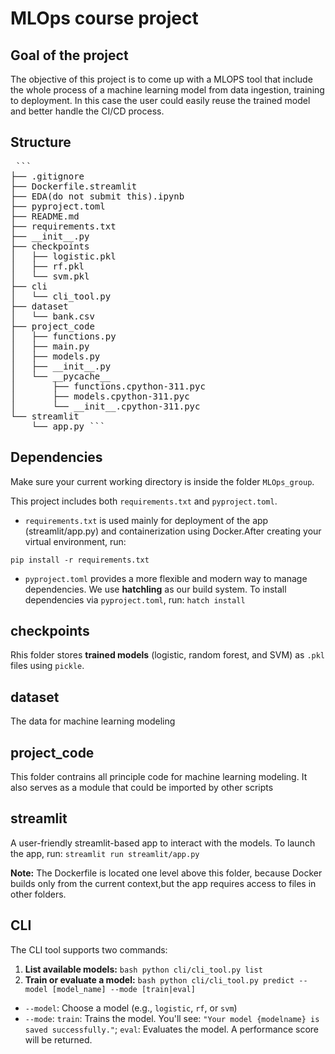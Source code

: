 # MLOps course project

## Goal of the project
The objective of this project is to come up with a MLOPS tool that include the whole process of a machine learning model from data ingestion, training to deployment. In this case the user could easily reuse the trained model and better handle the CI/CD process.  

## Structure

<pre> ``` 
├── .gitignore
├── Dockerfile.streamlit
├── EDA(do not submit this).ipynb
├── pyproject.toml
├── README.md
├── requirements.txt
├── __init__.py
├── checkpoints
│   ├── logistic.pkl
│   ├── rf.pkl
│   └── svm.pkl
├── cli
│   └── cli_tool.py
├── dataset
│   └── bank.csv
├── project_code
│   ├── functions.py
│   ├── main.py
│   ├── models.py
│   ├── __init__.py
│   └── __pycache__
│       ├── functions.cpython-311.pyc
│       ├── models.cpython-311.pyc
│       └── __init__.cpython-311.pyc
└── streamlit
    └── app.py ``` </pre>

## Dependencies
Make sure your current working directory is inside the folder `MLOps_group`.

This project includes both `requirements.txt` and `pyproject.toml`.

- `requirements.txt` is used mainly for deployment of the app (streamlit/app.py) and containerization using Docker.After creating your virtual environment, run:

```pip install -r requirements.txt ```

- `pyproject.toml` provides a more flexible and modern way to manage dependencies. We use **hatchling** as our build system. To install dependencies via `pyproject.toml`, run: ``` hatch install ```

## checkpoints
Rhis folder stores **trained models** (logistic, random forest, and SVM) as `.pkl` files using `pickle`.

## dataset
The data for machine learning modeling

## project_code
This folder contrains all principle code for machine learning modeling. It also serves as a module that could be imported by other scripts

## streamlit
A user-friendly streamlit-based app to interact with the models. To launch the app, run:
``` streamlit run streamlit/app.py ```

**Note:** The Dockerfile is located one level above this folder, because Docker builds only from the current context,but the app requires access to files in other folders.

## CLI
The CLI tool supports two commands: 
1. **List available models:** ```bash python cli/cli_tool.py list ```
2. **Train or evaluate a model:**
```bash python cli/cli_tool.py predict --model [model_name] --mode [train|eval] ```
  - `--model`: Choose a model (e.g., `logistic`, `rf`, or `svm`)
  - `--mode`:  `train`: Trains the model. You'll see: `"Your model {modelname} is saved successfully."`; `eval`: Evaluates the model. A performance score will be returned. 
